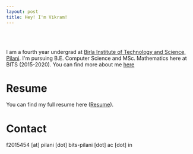 ```yaml
---
layout: post
title: Hey! I'm Vikram!
---
```

<br><br>



I am a fourth year undergrad at [Birla Institute of Technology and Science, Pilani](http://www.bits-pilani.ac.in/). I'm pursuing B.E. Computer Science and MSc. Mathematics here at BITS (2015-2020). You can find more about me [here](https://wvik.github.io/about/)


# Resume

You can find my full resume here ([Resume](/pdf/Resume_VikramW.pdf)).

# Contact

f2015454 [at] pilani [dot] bits-pilani [dot] ac [dot] in
